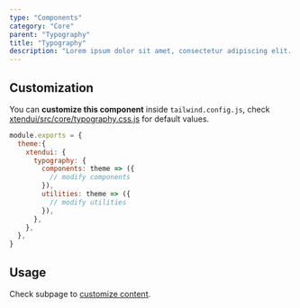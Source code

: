 ```yaml
---
type: "Components"
category: "Core"
parent: "Typography"
title: "Typography"
description: "Lorem ipsum dolor sit amet, consectetur adipiscing elit. Nunc tempus laoreet leo sit amet iaculis."
---
```


## Customization

You can **customize this component** inside `tailwind.config.js`, check [xtendui/src/core/typography.css.js](https://github.com/minimit/xtendui/blob/master/src/core/typography.css.js) for default values.

```jsx
module.exports = {
  theme:{
    xtendui: {
      typography: {
        components: theme => ({
          // modify components
        }),
        utilities: theme => ({
          // modify utilities
        }),
      },
    },
  },
}
```

## Usage

Check subpage to [customize content](/components/core/typography/content).

